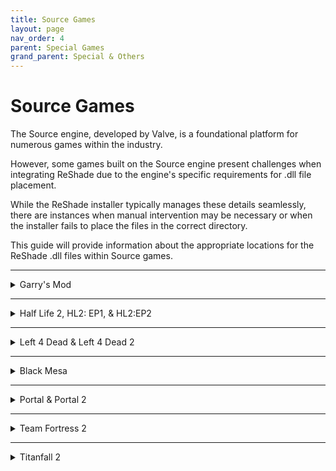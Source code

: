 ```yaml
---
title: Source Games
layout: page
nav_order: 4
parent: Special Games
grand_parent: Special & Others
---
```


# Source Games
The Source engine, developed by Valve, is a foundational platform for numerous games within the industry. 

However, some games built on the Source engine present challenges when integrating ReShade due to the engine's specific requirements for .dll file placement. 

While the ReShade installer typically manages these details seamlessly, there are instances when manual intervention may be necessary or when the installer fails to place the files in the correct directory. 

This guide will provide information about the appropriate locations for the ReShade .dll files within Source games.

---

<details markdown="block" class="details-tree">
<summary>Garry's Mod</summary>

Location for ReShade files to exist for 32Bit version of Garry's Mod:
  * `\GarrysMod\bin\`

Location for ReShade files to exist for 64Bit/Chromium version of Garry's Mod:

  * `\GarrysMod\bin\win64\`

ReShade files required:

  * `d3d9.dll`
  * `ReShade-Shaders`
  * `ReShade.ini`

</details>

---

<details markdown="block" class="details-tree">
<summary>Half Life 2, HL2: EP1, & HL2:EP2</summary>

Location for ReShade files to exist:
  * `\Half-Life 2\bin\`

ReShade files required:
  * `d3d9.dll`
  * `ReShade-Shaders`
  * `ReShade.ini`

</details>

---

<details markdown="block" class="details-tree">
<summary>Left 4 Dead & Left 4 Dead 2</summary>

Location for ReShade files to exist:
  * `\left 4 dead\bin\`
  * `\Left 4 Dead 2\bin\`

ReShade files required:
  * `d3d9.dll`
  * `ReShade-Shaders`
  * `ReShade.ini`

</details>

---

<details markdown="block" class="details-tree">
<summary>Black Mesa</summary>

Location for ReShade files to exist:
  * `\Black Mesa\bin\`

ReShade files required:
  * `d3d9.dll`
  * `ReShade-Shaders`
  * `ReShade.ini`

</details>

---

<details markdown="block" class="details-tree">
<summary>Portal & Portal 2</summary>

Location for ReShade files to exist:
  * `\Portal\bin\`
  * `\Portal 2\bin`

ReShade files required:
  * `d3d9.dll`
  * `ReShade-Shaders`
  * `ReShade.ini`

</details>

---

<details markdown="block" class="details-tree">
<summary>Team Fortress 2</summary>

Location for ReShade files to exist:
  * `\Team Fortress 2\bin\`

ReShade files required:
  * `d3d9.dll`
  * `ReShade-Shaders`
  * `ReShade.ini`

</details>

---

<details markdown="block" class="details-tree">
<summary>Titanfall 2</summary>

Location for ReShade files to exist:
  * `\Titanfall2\bin\x64_retail\`

ReShade files required:
  * `dxgi.dll`
  * `ReShade-Shaders`
  * `ReShade.ini`

</details>